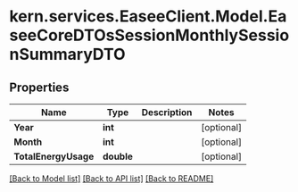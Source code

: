 # kern.services.EaseeClient.Model.EaseeCoreDTOsSessionMonthlySessionSummaryDTO

## Properties

Name | Type | Description | Notes
------------ | ------------- | ------------- | -------------
**Year** | **int** |  | [optional] 
**Month** | **int** |  | [optional] 
**TotalEnergyUsage** | **double** |  | [optional] 

[[Back to Model list]](../README.md#documentation-for-models) [[Back to API list]](../README.md#documentation-for-api-endpoints) [[Back to README]](../README.md)

